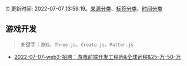 :alarm_clock: 更新时间: 2022-07-07 13:59:19。[来源分类](../README.md)、[标签分类](../TAGS.md)、[时间分类](../TIMELINE.md)

## 游戏开发


> 关键字：`游戏`、`Three.js`、`Create.js`、`Matter.js`



- [2022-07-07-web3-招聘：游戏前端开发工程师&全球远程&25-万-50-万](https://www.v2ex.com/t/864753) 